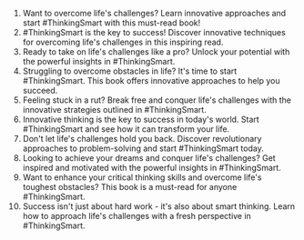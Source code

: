1. Want to overcome life's challenges? Learn innovative approaches and start #ThinkingSmart with this must-read book!
2. #ThinkingSmart is the key to success! Discover innovative techniques for overcoming life's challenges in this inspiring read.
3. Ready to take on life's challenges like a pro? Unlock your potential with the powerful insights in #ThinkingSmart.
4. Struggling to overcome obstacles in life? It's time to start #ThinkingSmart. This book offers innovative approaches to help you succeed.
5. Feeling stuck in a rut? Break free and conquer life's challenges with the innovative strategies outlined in #ThinkingSmart.
6. Innovative thinking is the key to success in today's world. Start #ThinkingSmart and see how it can transform your life.
7. Don't let life's challenges hold you back. Discover revolutionary approaches to problem-solving and start #ThinkingSmart today.
8. Looking to achieve your dreams and conquer life's challenges? Get inspired and motivated with the powerful insights in #ThinkingSmart.
9. Want to enhance your critical thinking skills and overcome life's toughest obstacles? This book is a must-read for anyone #ThinkingSmart.
10. Success isn't just about hard work - it's also about smart thinking. Learn how to approach life's challenges with a fresh perspective in #ThinkingSmart.
